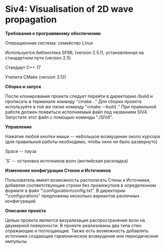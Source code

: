 # **Siv4: Visualisation of  2D wave propagation**

**Требования к программному обеспечению**

Операционная система: семейство Linux

Используется библиотека SFML (version 2.5.1), установленная на стандартном пути (version 2.5)

Стандарт C++ 17

Утилита CMake (version 3.12)

**Сборка и запуск**

После клонирования проекта следует перейти в директорию /build и прописать в терминале команду "cmake .." Для сборки проекта используйте в той же папке команду "cmake --build ." При правильной работе должен появиться исполняемый файл под названием SIV4. Запустите этот файл с помощью команды "./SIV4".

**Управление**

Нажатие любой кнопки мыши -- небольшое возмущение около курсора (для правильной работы необходимо, чтобы окно не было развернуто)

Space -- пауза

'S' -- остановка источников волн (английская раскладка)

**Изменение конфигурации Стенок и Источников**

Пользователь имеет возможность располагать Стены и Источники, добавляя соответствующие строки без промежутков в определенном формате в файл "\configuration\config.txt". В директории "\configurations" предложены несколько вариантов различных конфигураций. 

**Описание проекта**

Целью проекта является визуализация распространения волн на двумерной поверхности. В проекте реализованы два типа стен: отражающие и поглощающие. Также есть возможность добавлять источники создающие гармоническое возмущение или периодические импульсы.
